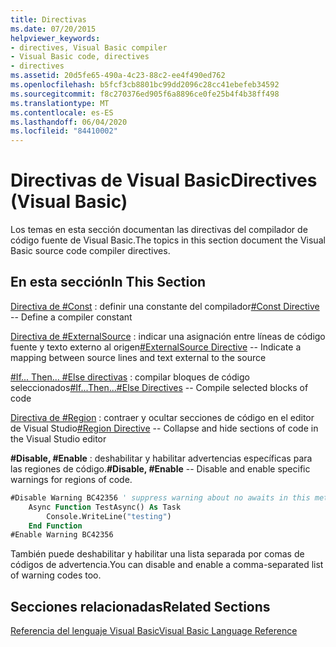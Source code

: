 ```yaml
---
title: Directivas
ms.date: 07/20/2015
helpviewer_keywords:
- directives, Visual Basic compiler
- Visual Basic code, directives
- directives
ms.assetid: 20d5fe65-490a-4c23-88c2-ee4f490ed762
ms.openlocfilehash: b5fcf3cb8801bc99dd2096c28cc41ebefeb34592
ms.sourcegitcommit: f8c270376ed905f6a8896ce0fe25b4f4b38ff498
ms.translationtype: MT
ms.contentlocale: es-ES
ms.lasthandoff: 06/04/2020
ms.locfileid: "84410002"
---
```

# <a name="directives-visual-basic"></a><span data-ttu-id="19077-102">Directivas de Visual Basic</span><span class="sxs-lookup"><span data-stu-id="19077-102">Directives (Visual Basic)</span></span>

<span data-ttu-id="19077-103">Los temas en esta sección documentan las directivas del compilador de código fuente de Visual Basic.</span><span class="sxs-lookup"><span data-stu-id="19077-103">The topics in this section document the Visual Basic source code compiler directives.</span></span>  
  
## <a name="in-this-section"></a><span data-ttu-id="19077-104">En esta sección</span><span class="sxs-lookup"><span data-stu-id="19077-104">In This Section</span></span>  

 <span data-ttu-id="19077-105">[Directiva de #Const](const-directive.md) : definir una constante del compilador</span><span class="sxs-lookup"><span data-stu-id="19077-105">[#Const Directive](const-directive.md) -- Define a compiler constant</span></span>  
  
 <span data-ttu-id="19077-106">[Directiva de #ExternalSource](externalsource-directive.md) : indicar una asignación entre líneas de código fuente y texto externo al origen</span><span class="sxs-lookup"><span data-stu-id="19077-106">[#ExternalSource Directive](externalsource-directive.md) -- Indicate a mapping between source lines and text external to the source</span></span>  
  
 <span data-ttu-id="19077-107">[#If... Then... #Else directivas](if-then-else-directives.md) : compilar bloques de código seleccionados</span><span class="sxs-lookup"><span data-stu-id="19077-107">[#If...Then...#Else Directives](if-then-else-directives.md) -- Compile selected blocks of code</span></span>  
  
 <span data-ttu-id="19077-108">[Directiva de #Region](region-directive.md) : contraer y ocultar secciones de código en el editor de Visual Studio</span><span class="sxs-lookup"><span data-stu-id="19077-108">[#Region Directive](region-directive.md) -- Collapse and hide sections of code in the Visual Studio editor</span></span>  
  
 <span data-ttu-id="19077-109">**#Disable, #Enable** : deshabilitar y habilitar advertencias específicas para las regiones de código.</span><span class="sxs-lookup"><span data-stu-id="19077-109">**#Disable, #Enable** -- Disable and enable specific warnings for regions of code.</span></span>  
  
```vb  
#Disable Warning BC42356 ' suppress warning about no awaits in this method  
    Async Function TestAsync() As Task  
        Console.WriteLine("testing")  
    End Function  
#Enable Warning BC42356  
```  
  
 <span data-ttu-id="19077-110">También puede deshabilitar y habilitar una lista separada por comas de códigos de advertencia.</span><span class="sxs-lookup"><span data-stu-id="19077-110">You can disable and enable a comma-separated list of warning codes too.</span></span>  
  
## <a name="related-sections"></a><span data-ttu-id="19077-111">Secciones relacionadas</span><span class="sxs-lookup"><span data-stu-id="19077-111">Related Sections</span></span>  

 [<span data-ttu-id="19077-112">Referencia del lenguaje Visual Basic</span><span class="sxs-lookup"><span data-stu-id="19077-112">Visual Basic Language Reference</span></span>](../index.md)  
  